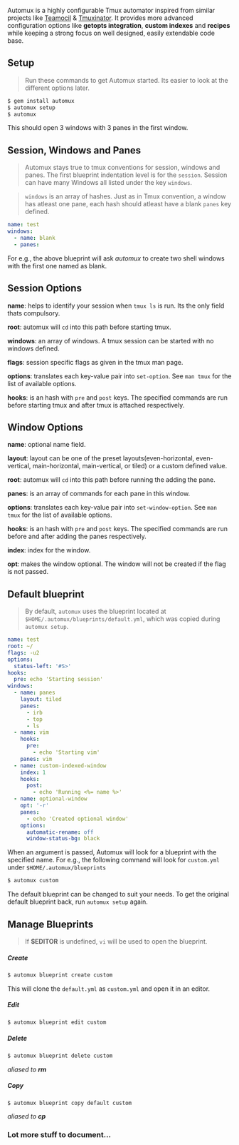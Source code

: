 Automux is a highly configurable Tmux automator inspired from similar projects like [Teamocil](https://github.com/remiprev/teamocil) & [Tmuxinator](https://github.com/aziz/tmuxinator).
It provides more advanced configuration options like **getopts integration**, **custom indexes**  and **recipes** while keeping a strong focus on well designed, easily extendable code base.

## Setup

> Run these commands to get Automux started. Its easier to look at the different options later.

```sh
$ gem install automux
$ automux setup
$ automux
```
This should open 3 windows with 3 panes in the first window.

## Session, Windows and Panes

> Automux stays true to tmux conventions for session, windows and panes. The first blueprint indentation level is for the `session`. Session can have many Windows all listed under the key `windows`.

> `windows` is an array of hashes. Just as in Tmux convention, a window has atleast one pane, each hash should atleast have a blank `panes` key defined.

```yaml
name: test
windows:
  - name: blank
  - panes:
```
For e.g., the above blueprint will ask *automux* to create two shell windows with the first one named as blank.

## Session Options

__name__: helps to identify your session when `tmux ls` is run. Its the only field thats compulsory.

__root__: automux will `cd` into this path before starting tmux.

__windows__: an array of windows. A tmux session can be started with no windows defined.

__flags__: session specific flags as given in the tmux man page.

__options__: translates each key-value pair into `set-option`. See `man tmux` for the list of available options.

__hooks__: is an hash with `pre` and `post` keys. The specified commands are run before starting tmux and after tmux is attached respectively.

## Window Options

__name__: optional name field.

__layout__: layout can be one of the preset layouts(even-horizontal, even-vertical, main-horizontal, main-vertical, or tiled) or a custom defined value.

__root__: automux will `cd` into this path before running the adding the pane.

__panes__: is an array of commands for each pane in this window.

__options__: translates each key-value pair into `set-window-option`. See `man tmux` for the list of available options.

__hooks__: is an hash with `pre` and `post` keys. The specified commands are run before and after adding the panes respectively.

__index__: index for the window.

__opt__: makes the window optional. The window will not be created if the flag is not passed.

## Default blueprint

> By default, `automux` uses the blueprint located at `$HOME/.automux/blueprints/default.yml`, which was copied during `automux setup`.

```yaml
name: test
root: ~/
flags: -u2
options:
  status-left: '#S>'
hooks:
  pre: echo 'Starting session'
windows:
  - name: panes
    layout: tiled
    panes:
      - irb
      - top
      - ls
  - name: vim
    hooks:
      pre: 
        - echo 'Starting vim'
    panes: vim
  - name: custom-indexed-window
    index: 1
    hooks:
      post:
        - echo 'Running <%= name %>'
  - name: optional-window
    opt: '-r'
    panes:
      - echo 'Created optional window'
    options:
      automatic-rename: off
      window-status-bg: black
```

When an argument is passed, Automux will look for a blueprint with the specified name. For e.g., the following command will look for `custom.yml` under `$HOME/.automux/blueprints`
```sh
$ automux custom
```
The default blueprint can be changed to suit your needs. To get the original default blueprint back, run `automux setup` again.

## Manage Blueprints

> If __$EDITOR__ is undefined, `vi` will be used to open the blueprint.

##### Create
```sh
$ automux blueprint create custom
```
This will clone the `default.yml` as `custom.yml` and open it in an editor.

##### Edit
```sh
$ automux blueprint edit custom
```

##### Delete
```sh
$ automux blueprint delete custom
```
*aliased to __rm__*

##### Copy
```sh
$ automux blueprint copy default custom
```
*aliased to __cp__*

### Lot more stuff to document...
